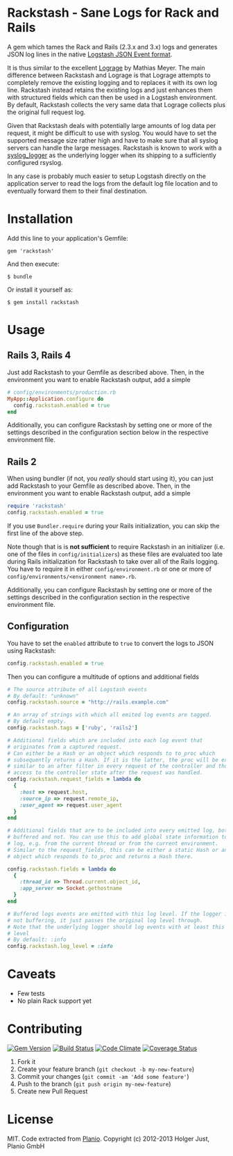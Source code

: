 # Rackstash - Sane Logs for Rack and Rails

A gem which tames the Rack and Rails (2.3.x and 3.x) logs and generates JSON
log lines in the native [Logstash JSON Event format](http://logstash.net).

It is thus similar to the excellent
[Lograge](https://github.com/roidrage/lograge) by Mathias Meyer. The main
difference between Rackstash and Lograge is that Lograge attempts to
completely remove the existing logging and to replaces it with its own log
line. Rackstash instead retains the existing logs and just enhances them with
structured fields which can then be used in a Logstash environment. By
default, Rackstash collects the very same data that Lograge collects plus the
original full request log.

Given that Rackstash deals with potentially large amounts of log data per
request, it might be difficult to use with syslog. You would have to set the
supported message size rather high and have to make sure that all syslog
servers can handle the large messages. Rackstash is known to work with a
[syslog_logger](https://rubygems.org/gems/SyslogLogger) as the underlying
logger when its shipping to a sufficiently configured rsyslog.

In any case is probably much easier to setup Logstash directly on the
application server to read the logs from the default log file location and
to eventually forward them to their final destination.

# Installation

Add this line to your application's Gemfile:

    gem 'rackstash'

And then execute:

    $ bundle

Or install it yourself as:

    $ gem install rackstash

# Usage

## Rails 3, Rails 4

Just add Rackstash to your Gemfile as described above. Then, in the
environment you want to enable Rackstash output, add a simple

```ruby
# config/environments/production.rb
MyApp::Application.configure do
  config.rackstash.enabled = true
end
```

Additionally, you can configure Rackstash by setting one or more of the
settings described in the configuration section below in the respective
environment file.

## Rails 2

When using bundler (if not, you *really* should start using it), you can just
add Rackstash to your Gemfile as described above. Then, in the environment
you want to enable Rackstash output, add a simple

```ruby
require 'rackstash'
config.rackstash.enabled = true
```

If you use `Bundler.require` during your Rails initialization, you can skip
the first line of the above step.

Note though that is is **not sufficient** to require Rackstash
in an initializer (i.e. one of the files in `config/initializers`) as these
files are evaluated too late during Rails initialization for Rackstash to
take over all of the Rails logging. You have to require it in either
`config/environment.rb` or one or more of
`config/environments/<environment name>.rb`.

Additionally, you can configure Rackstash by setting one or more of the
settings described in the configuration section in the respective environment
file.

## Configuration

You have to set the `enabled` attribute to `true` to convert the logs to JSON
using Rackstash:

```ruby
config.rackstash.enabled = true
```

Then you can configure a multitude of options and additional fields

```ruby
# The source attribute of all Logstash events
# By default: "unknown"
config.rackstash.source = "http://rails.example.com"

# An array of strings with which all emited log events are tagged.
# By default empty.
config.rackstash.tags = ['ruby', 'rails2']

# Additional fields which are included into each log event that
# originates from a captured request.
# Can either be a Hash or an object which responds to to_proc which
# subsequently returns a Hash. If it is the latter, the proc will be exceuted
# similar to an after filter in every request of the controller and thus has
# access to the controller state after the request was handled.
config.rackstash.request_fields = lambda do
  {
    :host => request.host,
    :source_ip => request.remote_ip,
    :user_agent => request.user_agent
  }
end

# Additional fields that are to be included into every emitted log, both
# buffered and not. You can use this to add global state information to the
# log, e.g. from the current thread or from the current environment.
# Similar to the request_fields, this can be either a static Hash or an
# object which responds to to_proc and returns a Hash there.

config.rackstash.fields = lambda do
  {
    :thread_id => Thread.current.object_id,
    :app_server => Socket.gethostname
  }
end

# Buffered logs events are emitted with this log level. If the logger is
# not buffering, it just passes the original log level through.
# Note that the underlying logger should log events with at least this log
# level
# By default: :info
config.rackstash.log_level = :info
```

# Caveats

* Few tests
* No plain Rack support yet

# Contributing

[![Gem Version](https://badge.fury.io/rb/rackstash.png)](https://rubygems.org/gems/rackstash)
[![Build Status](https://secure.travis-ci.org/planio-gmbh/rackstash.png?branch=master)](https://travis-ci.org/planio-gmbh/rackstash)
[![Code Climate](https://codeclimate.com/github/planio-gmbh/rackstash.png)](https://codeclimate.com/github/planio-gmbh/rackstash)
[![Coverage Status](https://coveralls.io/repos/planio-gmbh/rackstash/badge.png?branch=master)](https://coveralls.io/r/planio-gmbh/rackstash?branch=master)

1. Fork it
2. Create your feature branch (`git checkout -b my-new-feature`)
3. Commit your changes (`git commit -am 'Add some feature'`)
4. Push to the branch (`git push origin my-new-feature`)
5. Create new Pull Request

# License

MIT. Code extracted from [Planio](http://plan.io).
Copyright (c) 2012-2013 Holger Just, Planio GmbH
